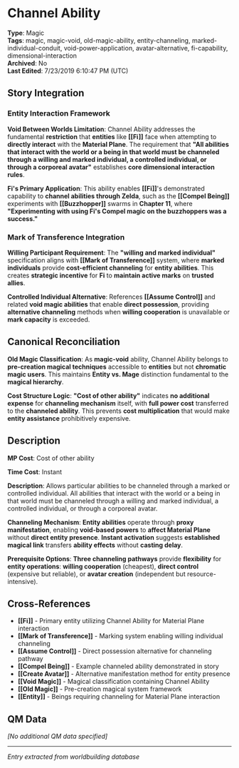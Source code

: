 # Channel Ability

**Type**: Magic  
**Tags**: magic, magic-void, old-magic-ability, entity-channeling, marked-individual-conduit, void-power-application, avatar-alternative, fi-capability, dimensional-interaction  
**Archived**: No  
**Last Edited**: 7/23/2019 6:10:47 PM (UTC)

## Story Integration

### Entity Interaction Framework
**Void Between Worlds Limitation**: Channel Ability addresses the fundamental **restriction** that **entities** like **[[Fi]]** face when attempting to **directly interact** with the **Material Plane**. The requirement that **"All abilities that interact with the world or a being in that world must be channeled through a willing and marked individual, a controlled individual, or through a corporeal avatar"** establishes **core dimensional interaction rules**.

**Fi's Primary Application**: This ability enables **[[Fi]]**'s demonstrated capability to **channel abilities through Zelda**, such as the **[[Compel Being]]** experiments with **[[Buzzhopper]]** swarms in **Chapter 11**, where **"Experimenting with using Fi's Compel magic on the buzzhoppers was a success."**

### Mark of Transference Integration
**Willing Participant Requirement**: The **"willing and marked individual"** specification aligns with **[[Mark of Transference]]** system, where **marked individuals** provide **cost-efficient channeling** for **entity abilities**. This creates **strategic incentive** for **Fi** to **maintain active marks** on **trusted allies**.

**Controlled Individual Alternative**: References **[[Assume Control]]** and related **void magic abilities** that enable **direct possession**, providing **alternative channeling** methods when **willing cooperation** is unavailable or **mark capacity** is exceeded.

## Canonical Reconciliation

**Old Magic Classification**: As **magic-void** ability, Channel Ability belongs to **pre-creation magical techniques** accessible to **entities** but not **chromatic magic users**. This maintains **Entity vs. Mage** distinction fundamental to the **magical hierarchy**.

**Cost Structure Logic**: **"Cost of other ability"** indicates **no additional expense** for **channeling mechanism** itself, with **full power cost** transferred to the **channeled ability**. This prevents **cost multiplication** that would make **entity assistance** prohibitively expensive.

## Description
**MP Cost**:
Cost of other ability

**Time Cost**:
Instant

**Description**:
Allows particular abilities to be channeled through a marked or controlled individual. All abilities that interact with the world or a being in that world must be channeled through a willing and marked individual, a controlled individual, or through a corporeal avatar.

**Channeling Mechanism**: **Entity abilities** operate through **proxy manifestation**, enabling **void-based powers** to **affect Material Plane** without **direct entity presence**. **Instant activation** suggests **established magical link** transfers **ability effects** without **casting delay**.

**Prerequisite Options**: **Three channeling pathways** provide **flexibility** for **entity operations**: **willing cooperation** (cheapest), **direct control** (expensive but reliable), or **avatar creation** (independent but resource-intensive).

## Cross-References
- **[[Fi]]** - Primary entity utilizing Channel Ability for Material Plane interaction
- **[[Mark of Transference]]** - Marking system enabling willing individual channeling
- **[[Assume Control]]** - Direct possession alternative for channeling pathway
- **[[Compel Being]]** - Example channeled ability demonstrated in story
- **[[Create Avatar]]** - Alternative manifestation method for entity presence
- **[[Void Magic]]** - Magical classification containing Channel Ability
- **[[Old Magic]]** - Pre-creation magical system framework
- **[[Entity]]** - Beings requiring channeling for Material Plane interaction

## QM Data
*[No additional QM data specified]*

---
*Entry extracted from worldbuilding database*
